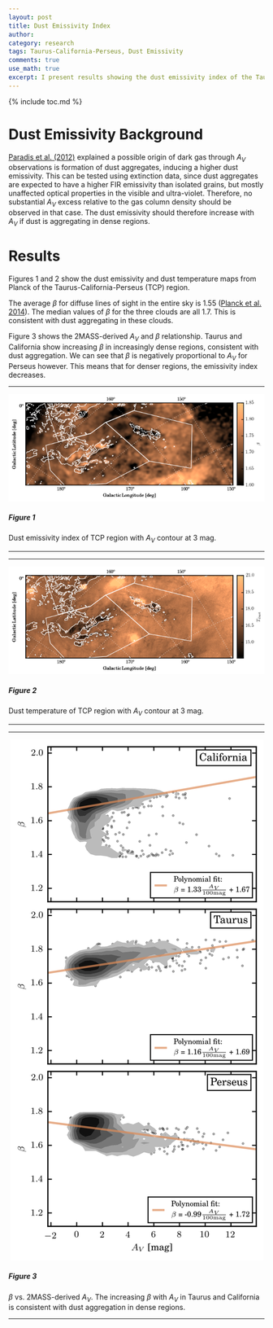 ```yaml
---
layout: post
title: Dust Emissivity Index
author:
category: research
tags: Taurus-California-Perseus, Dust Emissivity
comments: true
use_math: true
excerpt: I present results showing the dust emissivity index of the Taurus-California-Perseus Region <div class="image-4of4-width"> <img src="/images/2016-03-14/beta_map.png"/> </div>
---
```


{% include toc.md %}

# Dust Emissivity Background

[Paradis et al.
(2012)](https://ui.adsabs.harvard.edu/#abs/2012A&A...543A.103P/abstract)
explained a possible origin of dark gas through $A_V$ observations is formation
of dust aggregates, inducing a higher dust emissivity. This can be tested using
extinction data, since dust aggregates are expected to have a higher FIR
emissivity than isolated grains, but mostly unaffected optical properties in the
visible and ultra-violet. Therefore, no substantial $A_V$ excess relative to the
gas column density should be observed in that case. The dust emissivity should
therefore increase with $A_V$ if dust is aggregating in dense regions.

# Results

Figures 1 and 2 show the dust emissivity and dust temperature maps from Planck
of the Taurus-California-Perseus (TCP) region. 

The average $\beta$ for diffuse lines of sight in the entire sky is $1.55$
([Planck et al.  2014](http://adsabs.harvard.edu/abs/2014A%26A...571A..11P)).
The median values of $\beta$ for the three clouds are all $1.7$. This is
consistent with dust aggregating in these clouds.

Figure 3 shows the 2MASS-derived $A_V$ and $\beta$ relationship.  Taurus and
California show increasing $\beta$ in increasingly dense regions, consistent
with dust aggregation. We can see that $\beta$ is negatively proportional to
$A_V$ for Perseus however. This means that for denser regions, the emissivity
index decreases.

***

<div class="image-4of4-width">
  <img src="/images/2016-03-14/beta_map.png"/>
</div>

##### Figure 1

Dust emissivity index of TCP region with $A_V$ contour at 3 mag.

***

***

<div class="image-4of4-width">
  <img src="/images/2016-03-14/temp_map.png"/>
</div>

##### Figure 2

Dust temperature of TCP region with $A_V$ contour at 3 mag.

***

***

<div class="image-3of4-width" align="center">
  <img src="/images/2016-03-14/av_vs_beta.png"/>
</div>

##### Figure 3

$\beta$ vs. 2MASS-derived $A_V$. The increasing $\beta$ with $A_V$ in Taurus
and California is consistent with dust aggregation in dense regions. 

***

